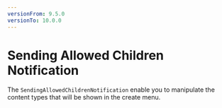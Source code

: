 ```yaml
---
versionFrom: 9.5.0
versionTo: 10.0.0
---
```


# Sending Allowed Children Notification
The `SendingAllowedChildrenNotification` enable you to manipulate the content types that will be shown in the create menu.

